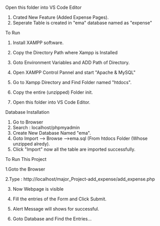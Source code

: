 Open this folder into VS Code Editor


1. Crated New Feature (Added Expense Pages).
2. Seperate Table is created in "ema" database    named as "expense"





To Run

1. Install XAMPP software.
2. Copy the Directory Path where Xampp is Installed
3. Goto Environment Variables and ADD Path of Directory.

4. Open XAMPP Control Pannel and start "Apache & MySQL"
5. Go to Xampp Directory and Find Folder named "htdocs".
6. Copy the entire (unzipped) Folder init.
7. Open this folder into VS Code Editor.




Database Installation 

1. Go to Browser
2. Search : localhost/phpmyadmin
3. Create New Database Named "ema".
4. Goto Import --> Browse -->ema.sql (From htdocs Folder (Whose unzipped alredy).
5. Click "Import" now all the table are imported successfully.



To Run This Project

1.Goto the Browser 

2.Type : http://localhost/major_Project-add_expense/add_expense.php

3. Now Webpage is visible

4. Fill the entries of the Form and Click Submit.

5. Alert Message will shows for successful. 

6. Goto Database and Find the Entries...
